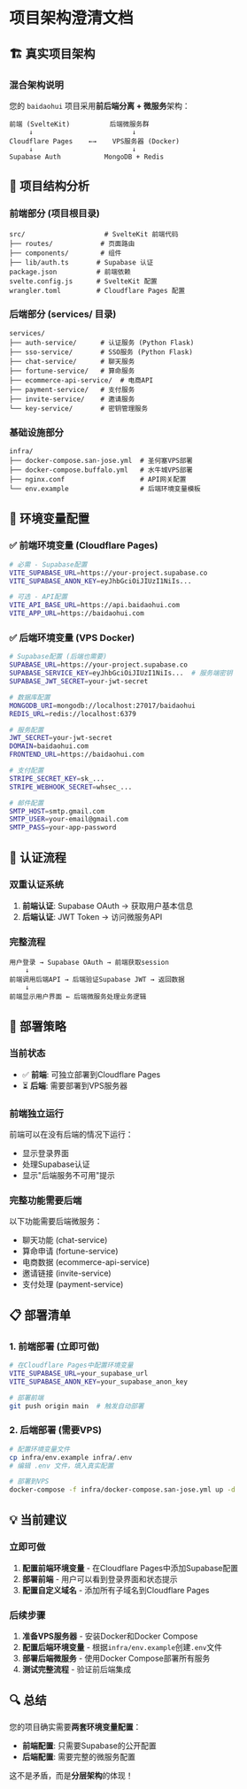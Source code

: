 # 项目架构澄清文档

## 🏗️ 真实项目架构

### 混合架构说明
您的 `baidaohui` 项目采用**前后端分离 + 微服务**架构：

```
前端 (SvelteKit)          后端微服务群
     ↓                         ↓
Cloudflare Pages    ←→    VPS服务器 (Docker)
     ↓                         ↓
Supabase Auth           MongoDB + Redis
```

## 📁 项目结构分析

### 前端部分 (项目根目录)
```
src/                    # SvelteKit 前端代码
├── routes/            # 页面路由
├── components/        # 组件
├── lib/auth.ts       # Supabase 认证
package.json          # 前端依赖
svelte.config.js      # SvelteKit 配置
wrangler.toml         # Cloudflare Pages 配置
```

### 后端部分 (services/ 目录)
```
services/
├── auth-service/      # 认证服务 (Python Flask)
├── sso-service/       # SSO服务 (Python Flask)  
├── chat-service/      # 聊天服务
├── fortune-service/   # 算命服务
├── ecommerce-api-service/  # 电商API
├── payment-service/   # 支付服务
├── invite-service/    # 邀请服务
└── key-service/       # 密钥管理服务
```

### 基础设施部分
```
infra/
├── docker-compose.san-jose.yml  # 圣何塞VPS部署
├── docker-compose.buffalo.yml   # 水牛城VPS部署
├── nginx.conf                   # API网关配置
└── env.example                  # 后端环境变量模板
```

## 🔧 环境变量配置

### ✅ 前端环境变量 (Cloudflare Pages)
```bash
# 必需 - Supabase配置
VITE_SUPABASE_URL=https://your-project.supabase.co
VITE_SUPABASE_ANON_KEY=eyJhbGciOiJIUzI1NiIs...

# 可选 - API配置
VITE_API_BASE_URL=https://api.baidaohui.com
VITE_APP_URL=https://baidaohui.com
```

### ✅ 后端环境变量 (VPS Docker)
```bash
# Supabase配置 (后端也需要)
SUPABASE_URL=https://your-project.supabase.co
SUPABASE_SERVICE_KEY=eyJhbGciOiJIUzI1NiIs...  # 服务端密钥
SUPABASE_JWT_SECRET=your-jwt-secret

# 数据库配置
MONGODB_URI=mongodb://localhost:27017/baidaohui
REDIS_URL=redis://localhost:6379

# 服务配置
JWT_SECRET=your-jwt-secret
DOMAIN=baidaohui.com
FRONTEND_URL=https://baidaohui.com

# 支付配置
STRIPE_SECRET_KEY=sk_...
STRIPE_WEBHOOK_SECRET=whsec_...

# 邮件配置
SMTP_HOST=smtp.gmail.com
SMTP_USER=your-email@gmail.com
SMTP_PASS=your-app-password
```

## 🔄 认证流程

### 双重认证系统
1. **前端认证**: Supabase OAuth → 获取用户基本信息
2. **后端认证**: JWT Token → 访问微服务API

### 完整流程
```
用户登录 → Supabase OAuth → 前端获取session
    ↓
前端调用后端API → 后端验证Supabase JWT → 返回数据
    ↓
前端显示用户界面 ← 后端微服务处理业务逻辑
```

## 🚀 部署策略

### 当前状态
- ✅ **前端**: 可独立部署到Cloudflare Pages
- ⏳ **后端**: 需要部署到VPS服务器

### 前端独立运行
前端可以在没有后端的情况下运行：
- 显示登录界面
- 处理Supabase认证
- 显示"后端服务不可用"提示

### 完整功能需要后端
以下功能需要后端微服务：
- 聊天功能 (chat-service)
- 算命申请 (fortune-service)
- 电商数据 (ecommerce-api-service)
- 邀请链接 (invite-service)
- 支付处理 (payment-service)

## 📋 部署清单

### 1. 前端部署 (立即可做)
```bash
# 在Cloudflare Pages中配置环境变量
VITE_SUPABASE_URL=your_supabase_url
VITE_SUPABASE_ANON_KEY=your_supabase_anon_key

# 部署前端
git push origin main  # 触发自动部署
```

### 2. 后端部署 (需要VPS)
```bash
# 配置环境变量文件
cp infra/env.example infra/.env
# 编辑 .env 文件，填入真实配置

# 部署到VPS
docker-compose -f infra/docker-compose.san-jose.yml up -d
```

## 💡 当前建议

### 立即可做
1. **配置前端环境变量** - 在Cloudflare Pages中添加Supabase配置
2. **部署前端** - 用户可以看到登录界面和状态提示
3. **配置自定义域名** - 添加所有子域名到Cloudflare Pages

### 后续步骤
1. **准备VPS服务器** - 安装Docker和Docker Compose
2. **配置后端环境变量** - 根据`infra/env.example`创建`.env`文件
3. **部署后端微服务** - 使用Docker Compose部署所有服务
4. **测试完整流程** - 验证前后端集成

## 🔍 总结

您的项目确实需要**两套环境变量配置**：
- **前端配置**: 只需要Supabase的公开配置
- **后端配置**: 需要完整的微服务配置

这不是矛盾，而是**分层架构**的体现！ 